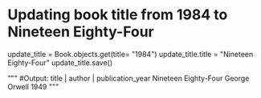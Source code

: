 # Updating book title from 1984 to Nineteen Eighty-Four

update_title = Book.objects.get(title= "1984")
update_title.title = "Nineteen Eighty-Four"
update_title.save()

""" #Output:
       title         |    author     | publication_year
 Nineteen Eighty-Four   George Orwell      1949
"""
